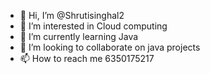 - 👋 Hi, I’m @Shrutisinghal2
- 👀 I’m interested in Cloud computing
- 🌱 I’m currently learning Java
- 💞️ I’m looking to collaborate on java projects
- 📫 How to reach me 6350175217

<!---
Shrutisinghal2/Shrutisinghal2 is a ✨ special ✨ repository because its `README.md` (this file) appears on your GitHub profile.
You can click the Preview link to take a look at your changes.
--->
